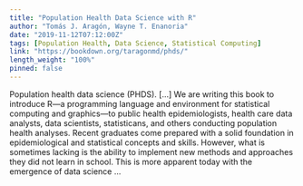 ```yaml
---
title: "Population Health Data Science with R"
author: "Tomás J. Aragón, Wayne T. Enanoria"
date: "2019-11-12T07:12:00Z"
tags: [Population Health, Data Science, Statistical Computing]
link: "https://bookdown.org/taragonmd/phds/"
length_weight: "100%"
pinned: false
---
```


Population health data science (PHDS). [...] We are writing this book to introduce R—a programming language and
environment for statistical computing and graphics—to public health
epidemiologists, health care data analysts, data scientists,
statisticans, and others conducting population health analyses.
Recent graduates come prepared with a solid foundation in
epidemiological and statistical concepts and skills. However, what is
sometimes lacking is the ability to implement new methods and
approaches they did not learn in school. This is more apparent today
with the emergence of data science ...
